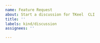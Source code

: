 ```yaml
---
name: Feature Request
about: Start a discussion for TKeel  CLI
title: ''
labels: kind/discussion
assignees: ''

---
```

